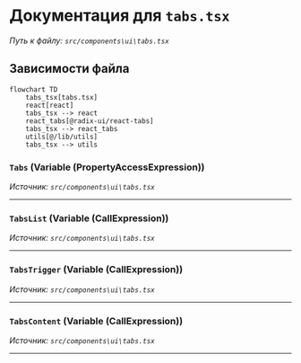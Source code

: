 # Документация для `tabs.tsx`

*Путь к файлу: `src/components\ui\tabs.tsx`*

## Зависимости файла

```mermaid
flowchart TD
    tabs_tsx[tabs.tsx]
    react[react]
    tabs_tsx --> react
    react_tabs[@radix-ui/react-tabs]
    tabs_tsx --> react_tabs
    utils[@/lib/utils]
    tabs_tsx --> utils
```

### `Tabs` (Variable (PropertyAccessExpression))

*Источник: `src/components\ui\tabs.tsx`*

---
### `TabsList` (Variable (CallExpression))

*Источник: `src/components\ui\tabs.tsx`*

---
### `TabsTrigger` (Variable (CallExpression))

*Источник: `src/components\ui\tabs.tsx`*

---
### `TabsContent` (Variable (CallExpression))

*Источник: `src/components\ui\tabs.tsx`*

---
